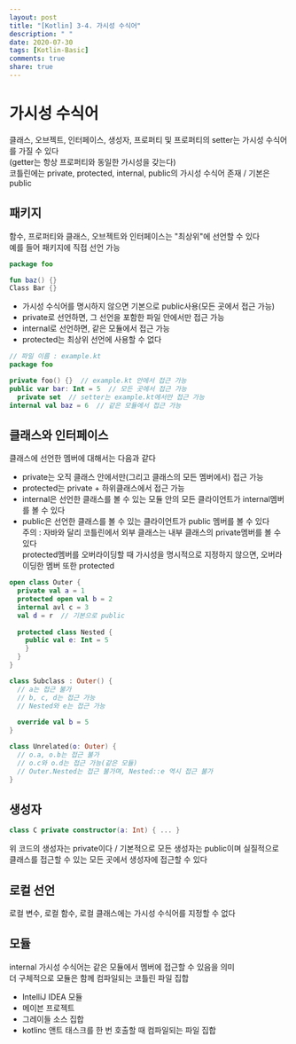 ```yaml
---
layout: post
title: "[Kotlin] 3-4. 가시성 수식어"
description: " "
date: 2020-07-30
tags: [Kotlin-Basic]
comments: true
share: true
---
```


# 가시성 수식어
클래스, 오브젝트, 인터페이스, 생성자, 프로퍼티 및 프로퍼티의 setter는 가시성 수식어를 가질 수 있다   
(getter는 항상 프로퍼티와 동일한 가시성을 갖는다)   
코틀린에는 private, protected, internal, public의 가시성 수식어 존재 / 기본은 public
## 패키지
함수, 프로퍼티와 클래스, 오브젝트와 인터페이스는 "최상위"에 선언할 수 있다   
예를 들어 패키지에 직접 선언 가능

```kotlin
package foo

fun baz() {}
Class Bar {}
```

- 가시성 수식어를 명시하지 않으면 기본으로 public사용(모든 곳에서 접근 가능)   
- private로 선언하면, 그 선언을 포함한 파일 안에서만 접근 가능   
- internal로 선언하면, 같은 모듈에서 접근 가능   
- protected는 최상위 선언에 사용할 수 없다

```kotlin
// 파일 이름 : example.kt
package foo

private foo() {}  // example.kt 안에서 접근 가능
public var bar: Int = 5  // 모든 곳에서 접근 가능
  private set  // setter는 example.kt에서만 접근 가능
internal val baz = 6  // 같은 모듈에서 접근 가능
```

## 클래스와 인터페이스
클래스에 선언한 멤버에 대해서는 다음과 같다   
- private는 오직 클래스 안에서만(그리고 클래스의 모든 멤버에서) 접근 가능   
- protected는 private + 하위클래스에서 접근 가능   
- internal은 선언한 클래스를 볼 수 있는 모듈 안의 모든 클라이언트가 internal멤버를 볼 수 있다   
- public은 선언한 클래스를 볼 수 있는 클라이언트가 public 멤버를 볼 수 있다   
주의 : 자바와 달리 코틀린에서 외부 클래스는 내부 클래스의 private멤버를 볼 수 있다   
protected멤버를 오버라이딩할 때 가시성을 명시적으로 지정하지 않으면, 오버라이딩한 멤버 또한 protected

```kotlin
open class Outer {
  private val a = 1
  protected open val b = 2
  internal avl c = 3
  val d = r  // 기본으로 public
  
  protected class Nested {
    public val e: Int = 5
    }
  }
}

class Subclass : Outer() {
  // a는 접근 불가
  // b, c, d는 접근 가능
  // Nested와 e는 접근 가능
  
  override val b = 5
}

class Unrelated(o: Outer) {
  // o.a, o.b는 접근 불가
  // o.c와 o.d는 접근 가능(같은 모듈)
  // Outer.Nested는 접근 불가며, Nested::e 역시 접근 불가
}
```

## 생성자

```kotlin
class C private constructor(a: Int) { ... }
```

위 코드의 생성자는 private이다 / 기본적으로 모든 생성자는 public이며 실질적으로   
클래스를 접근할 수 있는 모든 곳에서 생성자에 접근할 수 있다
## 로컬 선언
로컬 변수, 로컬 함수, 로컬 클래스에는 가시성 수식어를 지정할 수 없다
## 모듈
internal 가시성 수식어는 같은 모듈에서 멤버에 접근할 수 있음을 의미   
더 구체적으로 모듈은 함께 컴파일되는 코틀린 파일 집합
- IntelliJ IDEA 모듈   
- 메이븐 프로젝트   
- 그레이들 소스 집합   
- kotlinc 앤트 태스크를 한 번 호출할 때 컴파일되는 파일 집합
